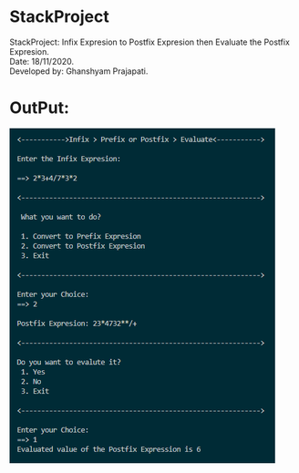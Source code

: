 # StackProject
StackProject: Infix Expresion to Postfix Expresion then Evaluate the Postfix Expresion.<br/>
Date: 18/11/2020.<br/>
Developed by: Ghanshyam Prajapati.<br/>

# OutPut:<br/>

![image](StackProject.png)
